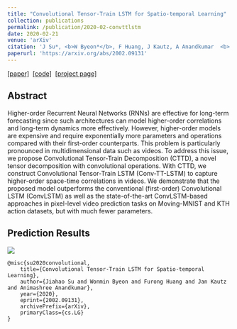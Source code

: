 ```yaml
---
title: "Convolutional Tensor-Train LSTM for Spatio-temporal Learning"
collection: publications
permalink: /publication/2020-02-convttlstm
date: 2020-02-21
venue: 'arXiv'
citation: 'J Su*, <b>W Byeon*</b>, F Huang, J Kautz, A Anandkumar  <b> (*) equal contributions </b> <b>|</b> <i>arXiv 2020</i> '
paperurl: 'https://arxiv.org/abs/2002.09131'
---
```

[[paper]](https://arxiv.org/abs/2002.09131) &nbsp;[[code]](https://github.com/NVlabs/conv-tt-lstm) &nbsp;[[project page]](https://sites.google.com/nvidia.com/conv-tt-lstm) 

## Abstract
Higher-order Recurrent Neural Networks (RNNs) are effective for long-term forecasting since such architectures can model higher-order correlations and long-term dynamics more effectively. However, higher-order models are expensive and require exponentially more parameters and operations compared with their first-order counterparts. This problem is particularly pronounced in multidimensional data such as videos. To address this issue, we propose Convolutional Tensor-Train Decomposition (CTTD), a novel tensor decomposition with convolutional operations. With CTTD, we construct Convolutional Tensor-Train LSTM (Conv-TT-LSTM) to capture higher-order space-time correlations in videos. We demonstrate that the proposed model outperforms the conventional (first-order) Convolutional LSTM (ConvLSTM) as well as the state-of-the-art ConvLSTM-based approaches in pixel-level video prediction tasks on Moving-MNIST and KTH action datasets, but with much fewer parameters.

## Prediction Results
![](http://wonmin-byeon.github.io/files/result-convttlstm20/mnist.gif)

<!-- KTH
--
![](http://wonmin-byeon.github.io/files/result-convttlstm20/kth.gif) -->

```
@misc{su2020convolutional,
    title={Convolutional Tensor-Train LSTM for Spatio-temporal Learning},
    author={Jiahao Su and Wonmin Byeon and Furong Huang and Jan Kautz and Animashree Anandkumar},
    year={2020},
    eprint={2002.09131},
    archivePrefix={arXiv},
    primaryClass={cs.LG}
}
```
